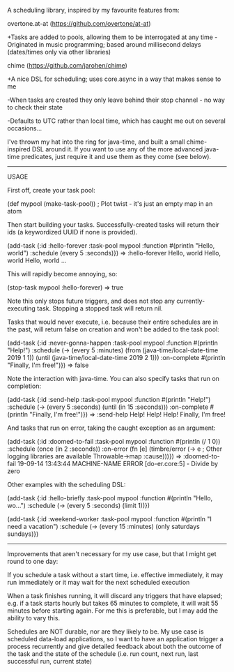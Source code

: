 A scheduling library, inspired by my favourite features from:

overtone.at-at (https://github.com/overtone/at-at)

+Tasks are added to pools, allowing them to be interrogated at any time
-Originated in music programming; based around millisecond delays (dates/times only via other libraries)

chime (https://github.com/jarohen/chime)

+A nice DSL for scheduling; uses core.async in a way that makes sense to me

-When tasks are created they only leave behind their stop channel - no way to check their state

-Defaults to UTC rather than local time, which has caught me out on several occasions...

I've thrown my hat into the ring for java-time, and built a small chime-inspired DSL around it. If you want to use any of the more advanced java-time predicates, just require it and use them as they come (see below).

---

USAGE

First off, create your task pool:

(def mypool (make-task-pool))     ; Plot twist - it's just an empty map in an atom

Then start building your tasks. Successfully-created tasks will return their ids (a keywordized UUID if none is provided).

(add-task {:id :hello-forever
           :task-pool mypool
           :function #(println "Hello, world")
           :schedule (every 5 :seconds)})
=> :hello-forever
Hello, world
Hello, world
Hello, world
...

This will rapidly become annoying, so:

(stop-task mypool :hello-forever)
=> true

Note this only stops future triggers, and does not stop any currently-executing task. Stopping a stopped task will return nil.

Tasks that would never execute, i.e. because their entire schedules are in the past, will return false on creation and won't be added to the task pool:

(add-task {:id :never-gonna-happen
           :task-pool mypool
           :function #(println "Help!")
           :schedule (-> (every 5 :minutes)
                         (from (java-time/local-date-time 2019 1 1))
                         (until (java-time/local-date-time 2019 2 1)))
           :on-complete #(println "Finally, I'm free!")})
=> false

Note the interaction with java-time. You can also specify tasks that run on completion:

(add-task {:id :send-help
           :task-pool mypool
           :function #(println "Help!")
           :schedule (-> (every 5 :seconds)
                         (until (in 15 :seconds)))
           :on-complete #(println "Finally, I'm free!")})
=> :send-help
Help!
Help!
Help!
Finally, I'm free!

And tasks that run on error, taking the caught exception as an argument:

(add-task {:id :doomed-to-fail
           :task-pool mypool
           :function #(println (/ 1 0))
           :schedule (once (in 2 :seconds))
           :on-error (fn [e] (timbre/error (-> e                ; Other logging libraries are available
                                               Throwable->map
                                               :cause)))})
=> :doomed-to-fail
19-09-14 13:43:44 MACHINE-NAME ERROR [do-er.core:5] - Divide by zero

Other examples with the scheduling DSL:

(add-task {:id :hello-briefly
           :task-pool mypool
           :function #(println "Hello, wo...")
           :schedule (-> (every 5 :seconds)
                         (limit 1))})
           
(add-task {:id :weekend-worker
           :task-pool mypool
           :function #(println "I need a vacation")
           :schedule (-> (every 15 :minutes)
                         (only saturdays sundays)})

---

Improvements that aren't necessary for my use case, but that I might get round to one day:

If you schedule a task without a start time, i.e. effective immediately, it may run immediately or it may wait for the next scheduled execution

When a task finishes running, it will discard any triggers that have elapsed; e.g. if a task starts hourly but takes 65 minutes to complete, it will wait 55 minutes before starting again. For me this is preferable, but I may add the ability to vary this.

Schedules are NOT durable, nor are they likely to be. My use case is scheduled data-load applications, so I want to have an application trigger a process recurrently and give detailed feedback about both the outcome of the task and the state of the schedule (i.e. run count, next run, last successful run, current state)
